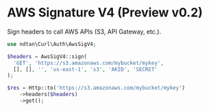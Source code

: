 # AWS Signature V4 (Preview v0.2)

Sign headers to call AWS APIs (S3, API Gateway, etc.).

```php
use ndtan\Curl\Auth\AwsSigV4;

$headers = AwsSigV4::sign(
  'GET', 'https://s3.amazonaws.com/mybucket/mykey',
  [], [], '', 'us-east-1', 's3', 'AKID', 'SECRET'
);

$res = Http::to('https://s3.amazonaws.com/mybucket/mykey')
    ->headers($headers)
    ->get();
```

